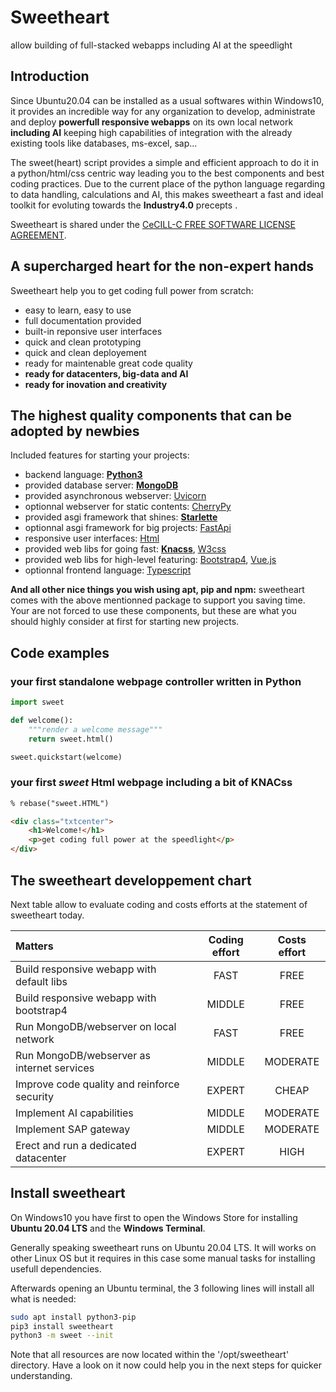 # Sweetheart

allow building of full-stacked webapps including AI at the speedlight

## Introduction

Since Ubuntu20.04 can be installed as a usual softwares within Windows10, it provides an incredible way for any organization to develop, administrate and deploy **powerfull responsive webapps** on its own local network **including AI** keeping high capabilities of integration with the already existing tools like databases, ms-excel, sap...

The sweet(heart) script provides a simple and efficient approach to do it in a python/html/css centric way leading you to the best components and best coding practices. Due to the current place of the python language regarding to data handling, calculations and AI, this makes sweetheart a fast and ideal toolkit for evoluting towards the **Industry4.0** precepts .

Sweetheart is shared under the [CeCILL-C FREE SOFTWARE LICENSE AGREEMENT](https://github.com/IncredibleProgress/sweetheart.py/blob/master/LICENSE).

## A supercharged heart for the non-expert hands

Sweetheart help you to get coding full power from scratch:

- easy to learn, easy to use
- full documentation provided
- built-in reponsive user interfaces
- quick and clean prototyping
- quick and clean deployement
- ready for maintenable great code quality
- **ready for datacenters, big-data and AI**
- **ready for inovation and creativity**

## The highest quality components that can be adopted by newbies

Included features for starting your projects:

- backend language: [**Python3**](https://www.python.org/)
- provided database server: [**MongoDB**](https://www.mongodb.com/)
- provided asynchronous webserver: [Uvicorn](https://www.uvicorn.org/)
- optionnal webserver for static contents: [CherryPy](https://cherrypy.org/)
- provided asgi framework that shines: [**Starlette**](https://www.starlette.io/)
- optionnal asgi framework for big projects: [FastApi](https://fastapi.tiangolo.com/)
- responsive user interfaces: [Html](https://www.w3schools.com/)
- provided web libs for going fast: [**Knacss**](https://www.knacss.com/), [W3css](https://www.w3schools.com/w3css/)
- provided web libs for high-level featuring: [Bootstrap4](https://getbootstrap.com/), [Vue.js](https://vuejs.org/)
- optionnal frontend language: [Typescript](https://www.typescriptlang.org/)

**And all other nice things you wish using apt, pip and npm:** sweetheart comes with the above mentionned package to support you saving time. Your are not forced to use these components, but these are what you should highly consider at first for starting new projects.

## Code examples

### your first standalone webpage controller written in Python

``` python
import sweet

def welcome():
    """render a welcome message"""
    return sweet.html()

sweet.quickstart(welcome)
```

### your first *sweet* Html webpage including a bit of KNACss

``` html
% rebase("sweet.HTML")

<div class="txtcenter">
    <h1>Welcome!</h1>
    <p>get coding full power at the speedlight</p>
</div>
```

## The sweetheart developpement chart

Next table allow to evaluate coding and costs efforts at the statement of sweetheart today.

| Matters                                      | Coding effort | Costs effort |
| :------------------------------------------- | :-----------: | :----------: |
| Build responsive webapp with default libs    | FAST          | FREE         |
| Build responsive webapp with bootstrap4      | MIDDLE        | FREE         |
| Run MongoDB/webserver on local network       | FAST          | FREE         |
| Run MongoDB/webserver as internet services   | MIDDLE        | MODERATE     |
| Improve code quality and reinforce security  | EXPERT        | CHEAP        |
| Implement AI capabilities                    | MIDDLE        | MODERATE     |
| Implement SAP gateway                        | MIDDLE        | MODERATE     |
| Erect and run a dedicated datacenter         | EXPERT        | HIGH         |

## Install sweetheart

On Windows10 you have first to open the Windows Store for installing **Ubuntu 20.04 LTS** and the **Windows Terminal**.

Generally speaking sweetheart runs on Ubuntu 20.04 LTS. It will works on other Linux OS but it requires in this case some manual tasks for installing usefull dependencies.

Afterwards opening an Ubuntu terminal, the 3 following lines will install all what is needed:

``` bash
sudo apt install python3-pip
pip3 install sweetheart
python3 -m sweet --init
```

Note that all resources are now located within the '/opt/sweetheart' directory. Have a look on it now could help you in the next steps for quicker understanding.

